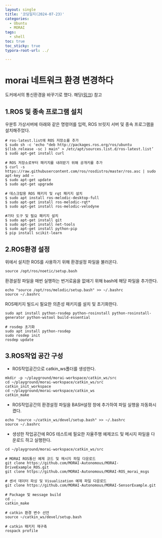 ```yaml
---
layout: single
title: '코딩일지(2024-07-23)'
categories:
  - Ubuntu
  - MORAI
tags:
  - shell
toc: true
toc_sticky: true
typora-root-url: ../

---
```








# morai 네트워크 환경 변경하다



도커에서의 통신환경을 바꾸기로 했다. 해당([링크](https://help-morai-sim.scrollhelp.site/ko/morai-sim-drive/24.R1.0/ros)) 참고



## 1.ROS 및 종속 프로그램 설치

우분투 가상서버에 아래와 같은 명령어를 입력, ROS 브릿지 서버 및 종속 프로그램을 설치해주었다.

```shell
# ros-latest.list에 ROS 저장소를 추가
$ sudo sh -c 'echo "deb http://packages.ros.org/ros/ubuntu $(lsb_release -sc ) main" > /etc/apt/sources.list.d/ros-latest.list’
$ sudo apt-get install curl

# ROS 저장소로부터 패키지를 내려받기 위해 공개키를 추가
$ curl -s https://raw.githubusercontent.com/ros/rosdistro/master/ros.asc | sudo apt-key add –
$ sudo apt-get update
$ sudo apt-get upgrade

# 데스크탑용 ROS 패키지 및 rqt 패키지 설치
$ sudo apt install ros-melodic-desktop-full
$ sudo apt-get install ros-melodic-rqt*
$ sudo apt-get install ros-melodic-velodyne

#기타 도구 및 필요 패키지 설치
$ sudo apt-get install git
$ sudo apt-get install net-tools
$ sudo apt-get install python-pip
$ pip install scikit-learn
```





## 2.ROS환경 설정 

위에서 설치한 ROS를 사용하기 위해 환경설정 파일을 불러온다.

```shell
source /opt/ros/noetic/setup.bash
```



환경설정 파일을 매번 실행하는 번거로움을 없애기 위해 bash에 해당 파일을 추가한다.

```shell
echo "source /opt/ros/melodic/setup.bash" >> ~/.bashrc
source ~/.bashrc
```



ROS패키지 빌드시 필요한 의존성 패키지를 설치 및 초기화한다.

```shell
sudo apt install python-rosdep python-rosinstall python-rosinstall-generator python-wstool build-essential

# rosdep 초기화
sudo apt install python-rosdep
sudo rosdep init
rosdep update
```





## 3.ROS작업 공간 구성

- ROS작업공간으로 catkin_ws폴더를 생성한다.

```shell
mkdir -p ~/playground/morai-workspace/catkin_ws/src
cd ~/playground/morai-workspace/catkin_ws/src
catkin_init_workspace
cd ~/playground/morai-workspace/catkin_ws
catkin_make
```



- ROS작업공간의 환경설정 파일을 BASH설정 창에 추가하여 파일 실행을 자동화시켰다.

```shell
echo "source ~/catkin_ws/devel/setup.bash" >> ~/.bashrc
source ~/.bashrc
```



- 생성한 작업공간에 ROS 테스트에 필요한 자율주행 예제코드 및 메시지 파일을 다운로드 하고 실행한다.

```shell
cd ~/playground/morai-workspace/catkin_ws/src

# MORAI ROS통신 예제 코드 및 메시지 파일 다운로드
git clone https://github.com/MORAI-Autonomous/MORAI-DriveExample_ROS.git
git clone https://github.com/MORAI-Autonomous/MORAI-ROS_morai_msgs

# 센서 데이터 파싱 및 Visualization 예제 파일 다운로드
git clone https://github.com/MORAI-Autonomous/MORAI-SensorExample.git 

# Package 및 message build
cd ..
catkin_make

# catkin 환경 변수 선언
source ~/catkin_ws/devel/setup.bash

# catkin 패키지 재구축
rospack profile
```











